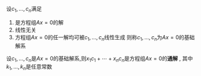 

设$c_1,\dots,c_{n}$满足
1. 是方程组$Ax=0$的解
2. 线性无关
3. 方程组$Ax=0$的任一解均可被$c_1,\dots,c_{n}$线性生成
则称$c_1,\dots,c_{n}$为$Ax=0$的基础解系


设$c_1,\dots,c_{n}$是$Ax=0$的基础解系,则$x_{1}c_{1}+\cdots+x_{n}c_{n}$是方程组$Ax=0$的**通解** , 其中$k_1,\dots,k_{n}$是任意常数

